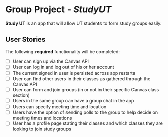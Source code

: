 # Group Project - *StudyUT*

**Study UT** is an app that will allow UT students to form study groups easily.


## User Stories

The following **required** functionality will be completed:

- [ ] User can sign up via the Canvas API
- [ ] User can log in and log out of his or her account
- [ ] The current signed in user is persisted across app restarts
- [ ] User can find other users in their classes as gathered through the Canvas API
- [ ] User can form and join groups (in or not in their specific Canvas class section)
- [ ] Users in the same group can have a group chat in the app
- [ ] Users can specify meeting time and location
- [ ] Users have the option of sending polls to the group to help decide on meeting times and locations
- [ ] User has a profile page stating their classes and which classes they are looking to join study groups